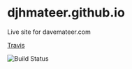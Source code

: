 # djhmateer.github.io
Live site for davemateer.com

[Travis][travis] 

[travis]: https://travis-ci.org/djhmateer/djhmateer.github.io/builds

![Build Status](https://travis-ci.org/djhmateer/djhmateer.github.io.svg?branch=master)
